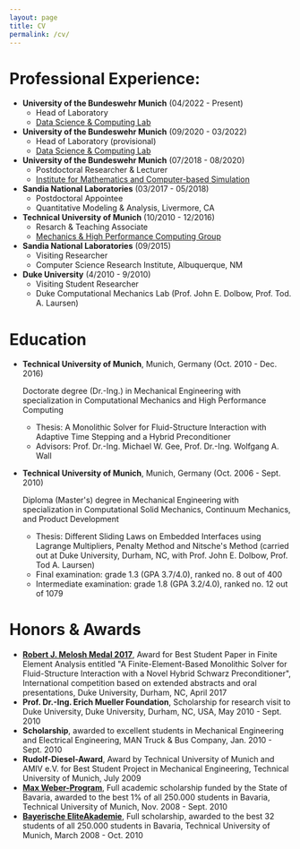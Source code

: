 ```yaml
---
layout: page
title: CV
permalink: /cv/
---
```


# Professional Experience:

- **University of the Bundeswehr Munich** (04/2022 - Present)
    * Head of Laboratory
    * [Data Science & Computing Lab](www.unibw.de/imcs-en/dsc-lab)
- **University of the Bundeswehr Munich** (09/2020 - 03/2022)
    * Head of Laboratory (provisional)
    * [Data Science & Computing Lab](www.unibw.de/imcs-en/dsc-lab)
- **University of the Bundeswehr Munich** (07/2018 - 08/2020)
    * Postdoctoral Researcher & Lecturer
    * [Institute for Mathematics and Computer-based Simulation](www.unibw.de/imcs-en)
- **Sandia National Laboratories** (03/2017 - 05/2018)
    * Postdoctoral Appointee
    * Quantitative Modeling & Analysis, Livermore, CA
- **Technical University of Munich** (10/2010 - 12/2016)
    * Resarch & Teaching Associate
    * [Mechanics & High Performance Computing Group](www.mhpc.mw.tum.de)
- **Sandia National Laboratories** (09/2015)
    * Visiting Researcher
    * Computer Science Research Institute, Albuquerque, NM
- **Duke University** (4/2010 - 9/2010)
    * Visiting Student Researcher
    * Duke Computational Mechanics Lab (Prof. John E. Dolbow, Prof. Tod. A. Laursen)

# Education

- **Technical University of Munich**, Munich, Germany (Oct. 2010 - Dec. 2016)

  Doctorate degree (Dr.-Ing.) in Mechanical Engineering with specialization in Computational Mechanics and High Performance Computing
    - Thesis: A Monolithic Solver for Fluid-Structure Interaction with Adaptive Time Stepping and a Hybrid Preconditioner
    - Advisors: Prof. Dr.-Ing. Michael W. Gee, Prof. Dr.-Ing. Wolfgang A. Wall
- **Technical University of Munich**, Munich, Germany (Oct. 2006 - Sept. 2010)

  Diploma (Master's) degree in Mechanical Engineering with specialization in Computational Solid Mechanics, Continuum Mechanics, and Product Development
    - Thesis: Different Sliding Laws on Embedded Interfaces using Lagrange Multipliers, Penalty Method and Nitsche's Method
      (carried out at Duke University, Durham, NC, with Prof. John E. Dolbow, Prof. Tod A. Laursen)
    - Final examination: grade 1.3 (GPA 3.7/4.0), ranked no. 8 out of 400
    - Intermediate examination: grade 1.8 (GPA 3.2/4.0), ranked no. 12 out of 1079

# Honors & Awards

- **[Robert J. Melosh Medal 2017](https://cee.duke.edu/about/awards-honors/melosh-medal)**,
Award for Best Student Paper in Finite Element Analysis entitled "A Finite-Element-Based Monolithic Solver for Fluid-Structure Interaction with a Novel Hybrid Schwarz Preconditioner",
International competition based on extended abstracts and oral presentations,
Duke University, Durham, NC, April 2017
- **Prof. Dr.-Ing. Erich Mueller Foundation**,
Scholarship for research visit to Duke University,
Duke University, Durham, NC, USA, May 2010 - Sept. 2010
- **Scholarship**,
awarded to excellent students in Mechanical Engineering and Electrical Engineering,
MAN Truck & Bus Company, Jan. 2010 - Sept. 2010
- **Rudolf-Diesel-Award**,
Award by Technical University of Munich and AMIV e.V. for Best Student Project in Mechanical Engineering,
Technical University of Munich, July 2009
- **[Max Weber-Program](https://www.elitenetzwerk.bayern.de/maxweberprogramm/ueberblick/?L=2)**,
Full academic scholarship funded by the State of Bavaria,
awarded to the best 1% of all 250.000 students in Bavaria,
Technical University of Munich, Nov. 2008 - Sept. 2010
- **[Bayerische EliteAkademie](https://www.eliteakademie.de)**,
Full scholarship,
awarded to the best 32 students of all 250.000 students in Bavaria,
Technical University of Munich, March 2008 - Oct. 2010
